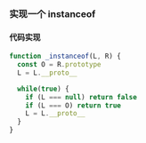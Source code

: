 ### 实现一个 instanceof 

#### 代码实现

```javascript
function _instanceof(L, R) {
  const O = R.prototype
  L = L.__proto__

  while(true) {
    if (L === null) return false
    if (L === O) return true
    L = L.__proto__
  }
}
```